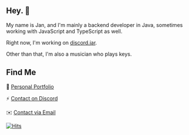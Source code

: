 ## Hey. 👋
My name is Jan, and I'm mainly a backend developer in Java, sometimes working with JavaScript and TypeScript as well.

Right now, I'm working on [discord.jar](https://github.com/discord-jar).

Other than that, I'm also a musician who plays keys.

## Find Me

🔗 [Personal Portfolio](https://blueysh.me)

⚡️ [Contact on Discord](https://blueysh.me/discord)

✉️ [Contact via Email](mailto:hi@blueysh.me)

[![Hits](https://hits-app.vercel.app/hits?url=https://github.com/blueysh&bgLeft=444444&bgRight=575fff&label=Hits)](https://hits-app.vercel.app/)
